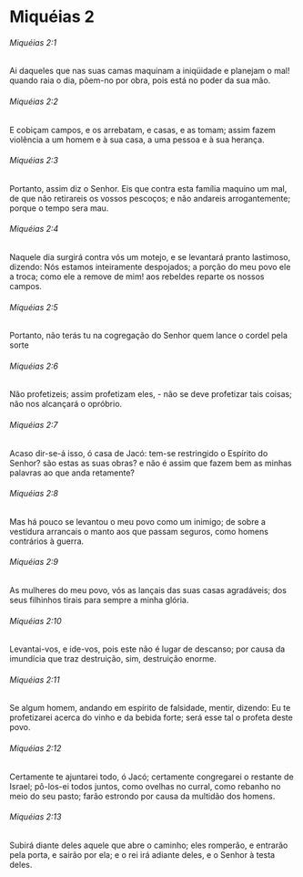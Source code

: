 # Miquéias 2

###### Miquéias 2:1

Ai daqueles que nas suas camas maquinam a iniqüidade e planejam o mal! quando raia o dia, põem-no por obra, pois está no poder da sua mão.

###### Miquéias 2:2

E cobiçam campos, e os arrebatam, e casas, e as tomam; assim fazem violência a um homem e à sua casa, a uma pessoa e à sua herança.

###### Miquéias 2:3

Portanto, assim diz o Senhor. Eis que contra esta família maquino um mal, de que não retirareis os vossos pescoços; e não andareis arrogantemente; porque o tempo sera mau.

###### Miquéias 2:4

Naquele dia surgirá contra vós um motejo, e se levantará pranto lastimoso, dizendo: Nós estamos inteiramente despojados; a porção do meu povo ele a troca; como ele a remove de mim! aos rebeldes reparte os nossos campos.

###### Miquéias 2:5

Portanto, não terás tu na cogregação do Senhor quem lance o cordel pela sorte

###### Miquéias 2:6

Não profetizeis; assim profetizam eles, - não se deve profetizar tais coisas; não nos alcançará o opróbrio.

###### Miquéias 2:7

Acaso dir-se-á isso, ó casa de Jacó: tem-se restringido o Espírito do Senhor? são estas as suas obras? e não é assim que fazem bem as minhas palavras ao que anda retamente?

###### Miquéias 2:8

Mas há pouco se levantou o meu povo como um inimigo; de sobre a vestidura arrancais o manto aos que passam seguros, como homens contrários à guerra.

###### Miquéias 2:9

As mulheres do meu povo, vós as lançais das suas casas agradáveis; dos seus filhinhos tirais para sempre a minha glória.

###### Miquéias 2:10

Levantai-vos, e ide-vos, pois este não é lugar de descanso; por causa da imundícia que traz destruição, sim, destruição enorme.

###### Miquéias 2:11

Se algum homem, andando em espírito de falsidade, mentir, dizendo: Eu te profetizarei acerca do vinho e da bebida forte; será esse tal o profeta deste povo.

###### Miquéias 2:12

Certamente te ajuntarei todo, ó Jacó; certamente congregarei o restante de Israel; pô-los-ei todos juntos, como ovelhas no curral, como rebanho no meio do seu pasto; farão estrondo por causa da multidão dos homens.

###### Miquéias 2:13

Subirá diante deles aquele que abre o caminho; eles romperão, e entrarão pela porta, e sairão por ela; e o rei irá adiante deles, e o Senhor à testa deles.

